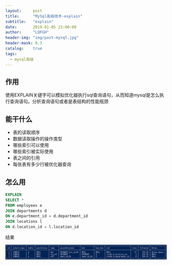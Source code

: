 ```yaml
---
layout:     post
title:      "MySql高级技术-explain"
subtitle:   "explain"
date:       2019-01-05 23:00:00
author:     "LQFGH"
header-img: "img/post-mysql.jpg"
header-mask: 0.3
catalog:    true
tags:
  - mysql高级
---
```



## 作用

使用EXPLAIN关键字可以模拟优化器执行sql查询语句，从而知道mysql是怎么执行查询语句。分析查询语句或者是表结构的性能瓶颈


## 能干什么

* 表的读取顺序
* 数据读取操作的操作类型
* 哪些索引可以使用
* 哪些索引被实际使用
* 表之间的引用
* 每张表有多少行被优化器查询


## 怎么用

```sql
EXPLAIN
SELECT * 
FROM employees e
JOIN departments d
ON e.department_id = d.department_id
JOIN locations l
ON d.location_id = l.location_id
```
结果

![执行计划结果截图](img\in-post\mysql-explain.jpg)

